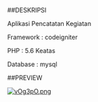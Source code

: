 ##DESKRIPSI

Aplikasi Pencatatan Kegiatan

Framework : codeigniter

PHP : 5.6 Keatas

Database : mysql


##PREVIEW


[![vOg3pO.png](https://a.imge.to/2019/12/18/vOg3pO.png)](https://imge.to/i/vOg3pO)
